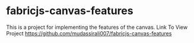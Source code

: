 # fabricjs-canvas-features
This is a project for implementing the features of the canvas.
Link To View Project
https://github.com/mudassirali007/fabricjs-canvas-features
